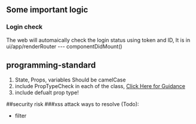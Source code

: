 ## Some important logic
### Login check
The web will automaically check the login status using token and ID, It is in ui/app/renderRouter --- componentDidMount()


## programming-standard
1. State, Props, variables Should be camelCase
2. include PropTypeCheck in each of the class, [Click Here for Guidance](https://reactjs.org/docs/typechecking-with-proptypes.html)
3. include defualt prop type!


##security risk
###xss attack
ways to resolve (Todo): <br/>
- filter <script>, <a>, <img> tag in input
- limite the length of input text
- econding '<' and '>'

###crsf attack 
ways to resolve: <br/>
- add referer in http request header
- avoid using get to update data
- add unique token for each form 